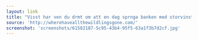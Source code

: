 ```yaml
---
layout: link
title: "Visst har ven du drmt om att en dag sprnga banken med storvinsten?"
source: 'http://wherehaveallthewildlingsgone.com/'
screenshot: 'screenshots/61582187-5c95-43b4-95f5-63a1f3b7d2cf.jpg'
---
```


